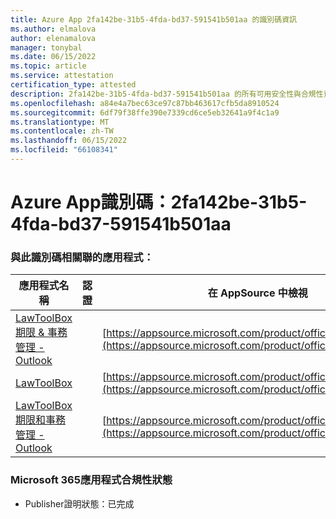 ```yaml
---
title: Azure App 2fa142be-31b5-4fda-bd37-591541b501aa 的識別碼資訊
ms.author: elmalova
author: elenamalova
manager: tonybal
ms.date: 06/15/2022
ms.topic: article
ms.service: attestation
certification_type: attested
description: 2fa142be-31b5-4fda-bd37-591541b501aa 的所有可用安全性與合規性資訊。
ms.openlocfilehash: a84e4a7bec63ce97c87bb463617cfb5da8910524
ms.sourcegitcommit: 6df79f38ffe390e7339cd6ce5eb32641a9f4c1a9
ms.translationtype: MT
ms.contentlocale: zh-TW
ms.lasthandoff: 06/15/2022
ms.locfileid: "66108341"
---
```

# <a name="azure-app-id-2fa142be-31b5-4fda-bd37-591541b501aa"></a>Azure App識別碼：2fa142be-31b5-4fda-bd37-591541b501aa


### <a name="apps-associated-with-this-id"></a>與此識別碼相關聯的應用程式：
| **應用程式名稱** | **認證** | **在 AppSource 中檢視** |
|--------------|---------------|-----------------------|
| [LawToolBox 期限 &amp; 事務管理 - Outlook](../forward/WA104120953.md) |  | [https://appsource.microsoft.com/product/office/WA104120953](https://appsource.microsoft.com/product/office/WA104120953) |
| [LawToolBox](../forward/WA104381656.md) |  | [https://appsource.microsoft.com/product/office/WA104381656](https://appsource.microsoft.com/product/office/WA104381656) |
| [LawToolBox 期限和事務管理 - Outlook](../forward/WA200003103.md) |  | [https://appsource.microsoft.com/product/office/WA200003103](https://appsource.microsoft.com/product/office/WA200003103) |

### <a name="microsoft-365-app-compliance-status"></a>Microsoft 365應用程式合規性狀態
- Publisher證明狀態：已完成
